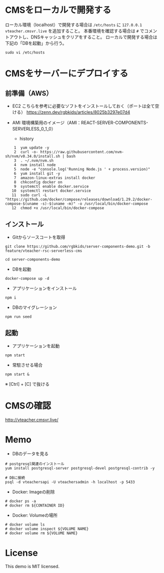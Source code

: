 
# CMSをローカルで開発する

ローカル環境（localhost）で開発する場合は `/etc/hosts` に `127.0.0.1 vteacher.cmsvr.live` を追加すること。
本番環境を確認する場合は `#` でコメントアウトし、DNSキャッシュをクリアをすること。
ローカルで開発する場合は下記の「DBを起動」から行う。

```
sudo vi /etc/hosts
```

# CMSをサーバーにデプロイする

## 前準備（AWS）

- EC2
こちらを参考に必要なソフトをインストールしておく（ポートは全て空ける）
https://zenn.dev/rgbkids/articles/8025b3297e07d4

- AMI
環境構築用のイメージ（AMI：REACT-SERVER-COMPONENTS-SERVERLESS_0_1_0）

  - history

```
    1  yum update -y
    2  curl -o- https://raw.githubusercontent.com/nvm-sh/nvm/v0.34.0/install.sh | bash
    3  . ~/.nvm/nvm.sh
    4  nvm install node
    5  node -e "console.log('Running Node.js ' + process.version)"
    6  yum install git -y
    7  amazon-linux-extras install docker
    8  chkconfig docker on
    9  systemctl enable docker.service
   10  systemctl restart docker.service
   11  sudo curl -L "https://github.com/docker/compose/releases/download/1.29.2/docker-compose-$(uname -s)-$(uname -m)" -o /usr/local/bin/docker-compose
   12  chmod +x /usr/local/bin/docker-compose
```

## インストール

- Gitからソースコートを取得

```
git clone https://github.com/rgbkids/server-components-demo.git -b feature/vteacher-rsc-serverless-cms
```

```
cd server-components-demo
```

- DBを起動

```
docker-compose up -d
```

- アプリケーションをインストール

```
npm i
```

- DBのマイグレーション

```
npm run seed
```

## 起動

- アプリケーションを起動

```
npm start
```

- 常駐させる場合

```
npm start &
```
※ [Ctrl] + [C] で抜ける


# CMSの確認

http://vteacher.cmsvr.live/


# Memo

- DBのデータを見る

```
# postgresql関連のインストール
yum install postgresql-server postgresql-devel postgresql-contrib -y
```

```
# DBに接続
psql -d vteachersapi -U vteachersadmin -h localhost -p 5433
```

- Docker: Imageの削除
  
```
# docker ps -a
# docker rm ${CONTAINER ID}
```

- Docker: Volumeの場所

```
# docker volume ls
# docker volume inspect ${VOLUME NAME}
# docker volume rm ${VOLUME NAME}
```

# License
This demo is MIT licensed.
